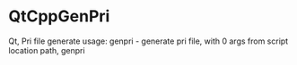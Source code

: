 # QtCppGenPri
Qt, Pri file generate
usage: genpri - generate pri file, with 0 args from script location path, genpri <path>
